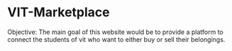# VIT-Marketplace
Objective: The main goal of this website would be to provide a platform to connect the students of vit who want to either buy or sell their belongings.
